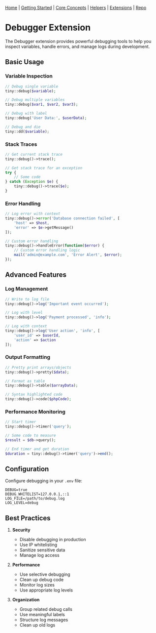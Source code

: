 [Home](../readme.md) | [Getting Started](getting-started.md) | [Core Concepts](../core-concepts) | [Helpers](../helpers) | [Extensions](../extensions) | [Repo](https://github.com/ranaroussi/tiny)

# Debugger Extension

The Debugger extension provides powerful debugging tools to help you inspect variables, handle errors, and manage logs during development.

## Basic Usage

### Variable Inspection

```php
// Debug single variable
tiny::debug($variable);

// Debug multiple variables
tiny::debug($var1, $var2, $var3);

// Debug with label
tiny::debug('User Data:', $userData);

// Debug and die
tiny::dd($variable);
```

### Stack Traces

```php
// Get current stack trace
tiny::debug()->trace();

// Get stack trace for an exception
try {
    // Some code
} catch (Exception $e) {
    tiny::debug()->trace($e);
}
```

### Error Handling

```php
// Log error with context
tiny::debug()->error('Database connection failed', [
    'host' => $host,
    'error' => $e->getMessage()
]);

// Custom error handling
tiny::debug()->handleError(function($error) {
    // Custom error handling logic
    mail('admin@example.com', 'Error Alert', $error);
});
```

## Advanced Features

### Log Management

```php
// Write to log file
tiny::debug()->log('Important event occurred');

// Log with level
tiny::debug()->log('Payment processed', 'info');

// Log with context
tiny::debug()->log('User action', 'info', [
    'user_id' => $userId,
    'action' => $action
]);
```

### Output Formatting

```php
// Pretty print arrays/objects
tiny::debug()->pretty($data);

// Format as table
tiny::debug()->table($arrayData);

// Syntax highlighted code
tiny::debug()->code($phpCode);
```

### Performance Monitoring

```php
// Start timer
tiny::debug()->timer('query');

// Some code to measure
$result = $db->query();

// End timer and get duration
$duration = tiny::debug()->timer('query')->end();
```

## Configuration

Configure debugging in your `.env` file:

```env
DEBUG=true
DEBUG_WHITELIST=127.0.0.1,::1
LOG_FILE=/path/to/debug.log
LOG_LEVEL=debug
```

## Best Practices

1. **Security**
   - Disable debugging in production
   - Use IP whitelisting
   - Sanitize sensitive data
   - Manage log access

2. **Performance**
   - Use selective debugging
   - Clean up debug code
   - Monitor log sizes
   - Use appropriate log levels

3. **Organization**
   - Group related debug calls
   - Use meaningful labels
   - Structure log messages
   - Clean up old logs

